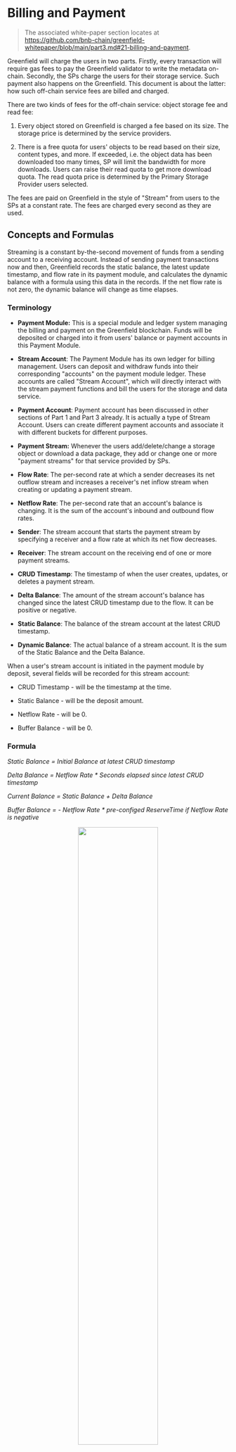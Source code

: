 # Billing and Payment

> The associated white-paper section locates at <https://github.com/bnb-chain/greenfield-whitepaper/blob/main/part3.md#21-billing-and-payment>.

Greenfield will charge the users in two parts. Firstly, every
transaction will require gas fees to pay the Greenfield validator to
write the metadata on-chain. Secondly, the SPs charge the users for
their storage service. Such payment also happens on the Greenfield. This
document is about the latter: how such off-chain service fees are billed
and charged.

There are two kinds of fees for the off-chain service: object storage
fee and read fee:

1. Every object stored on Greenfield is charged a fee based on its
   size. The storage price is determined by the service providers.

2. There is a free quota for users' objects to be read based on their
   size, content types, and more. If exceeded, i.e. the object data
   has been downloaded too many times, SP will limit the bandwidth
   for more downloads. Users can raise their read quota to
   get more download quota. The read quota price is determined by the
   Primary Storage Provider users selected.

The fees are paid on Greenfield in the style of
"Stream" from users to the SPs at a constant rate. The fees are charged
every second as they are used.

## Concepts and Formulas

Streaming is a constant by-the-second movement of funds from a sending
account to a receiving account. Instead of sending payment transactions
now and then, Greenfield records the static balance, the latest update
timestamp, and flow rate in its payment module, and calculates the
dynamic balance with a formula using this data in the records. If the
net flow rate is not zero, the dynamic balance will change as time
elapses.

### Terminology

- **Payment Module:** This is a special module and ledger system
  managing the billing and payment on the Greenfield blockchain.
  Funds will be deposited or charged into it from users' balance or
  payment accounts in this Payment Module.

- **Stream Account**: The Payment Module has its own ledger for
  billing management. Users can deposit and withdraw funds into
  their corresponding "accounts" on the payment module ledger. These
  accounts are called "Stream Account", which will directly interact
  with the stream payment functions and bill the users for the
  storage and data service.

- **Payment Account**: Payment account has been discussed in other
  sections of Part 1 and Part 3 already. It is actually a type of
  Stream Account. Users can create different payment accounts and
  associate it with different buckets for different purposes.

- **Payment Stream:** Whenever the users add/delete/change a storage
  object or download a data package, they add or change one or more
  "payment streams" for that service provided by SPs.

- **Flow Rate**: The per-second rate at which a sender decreases its
  net outflow stream and increases a receiver's net inflow stream
  when creating or updating a payment stream.

- **Netflow Rate**: The per-second rate that an account's balance is
  changing. It is the sum of the account's inbound and outbound
  flow rates.

- **Sender**: The stream account that starts the payment stream by
  specifying a receiver and a flow rate at which its net flow
  decreases.

- **Receiver**: The stream account on the receiving end of one or more payment streams.

- **CRUD Timestamp**: The timestamp of when the user creates, updates,
  or deletes a payment stream.

- **Delta Balance**: The amount of the stream account's balance has
  changed since the latest CRUD timestamp due to the flow. It can be
  positive or negative.

- **Static Balance**: The balance of the stream account at the latest
  CRUD timestamp.

- **Dynamic Balance**: The actual balance of a stream account. It is
  the sum of the Static Balance and the Delta Balance.

When a user's stream account is initiated in the payment module by
deposit, several fields will be recorded for this stream account:

- CRUD Timestamp - will be the timestamp at the time.

- Static Balance - will be the deposit amount.

- Netflow Rate - will be 0.

- Buffer Balance - will be 0.

### Formula

*Static Balance = Initial Balance at latest CRUD timestamp*

*Delta Balance = Netflow Rate \* Seconds elapsed since latest CRUD timestamp*

*Current Balance = Static Balance + Delta Balance*

*Buffer Balance = - Netflow Rate \* pre-configed ReserveTime if Netflow Rate is negative*

<div align="center"><img src="https://github.com/bnb-chain/greenfield-whitepaper/blob/main/assets/21.1%20How%20a%20User%20Receives%20Inflow%20and%20Outflow%20of%20Funds.jpg"  height="60%" width="60%"></div>
<div align="center"><i>Figure 21.1 How a User Receives Inflow and Outflow of Funds</i></div>

Every time a user creates, updates, or deletes a payment stream, many
variables in the above formulas will be updated and the users' stream accounts in the
payment module will be settled.

- The net flow for the user's stream account in the payment module
  will be re-calculated to net all of its inbound and outbound flow
  rates by adding/removing the new payment stream against the
  current NetFlow Rate. E.g. when a user creates a new object whose
  price is \$0.4/month, its NetFlow Rate will add -\$0.4/month.

- If the NetFlow rate is negative, the associated amount of BNB will
  be reserved in a buffer balance. It is used to avoid the dynamic
  balance becoming negative. When the dynamic balance becomes under
  the threshold, the account will be forced settled.

- CRUD Timestamp will become the current timestamp.

- Static Balance will be re-calculated. The previous dynamic balance
  will be settled. The new static Balance will be the Current
  Balance plus the change of the Buffer Balance.

## Key Workflow

### Deposit and Withdrawal

All users(including SPs) can deposit and withdraw BNB in the payment
module. The StaticBalance in the StreamPayment data struct will be
"settled" first: the CRUDTimeStamp will be updated and StaticBalance
will be netted with DeltaBalance. Then the deposit and withdrawal number
will try to add/reduce the StaticBalance in the record. If the static
balance is less than the withdrawal amount, the withdrawal will fail.

Deposit/withdrawal via cross-chain will also be supported to enable
users to deposit/withdraw from BSC directly.

Specifically, the payment deposit can be triggered automatically during
the creation of objects or the addition of data packages. As long as
users have assets in their address accounts and payment accounts, the
payment module may directly charge the users by moving the funds from
address accounts.

### Payment Stream

Payment streams are flowing in one direction. Whenever the users deposit
from their address accounts into the stream accounts (including users'
default stream account and created payment accounts), the funds first go
from the users' address accounts to a system account maintained by the
Payment Module, although the fund size and other payment parameters will
be recorded on the users' stream account, i.e. the StreamPayment record,
in the Payment Module ledger. When the payment is settled, the funds
will go from the system account to SPs' address accounts according to
their in-flow calculation.

Every time users do the actions below, their StreamRecord will
be updated:

- Creating an object will create new streams to the SPs

- Deleting an object will delete associated streams to the SPs

- Adjusting the read quota will
  create/delete/update the associated streams

### Forced Settlement

If a user doesn't deposit for a long time, his previous deposit may be
all used up for the stored objects. Greenfield has a forced settlement
mechanism to ensure enough funds are secured for further service fees.

There are two configurations, ReserveTime and ForcedSettleTime. Let's say
7 days and 1 day. If a user wants to store an object at the price of
approximately $0.1 per month($0.00000004/second), he must reserve fees
for 7 days in buffer balance, which is `$0.00000004 * 7 * 86400 =
$0.024192`. If the user deposits $1 initially, the stream payment
record will be as below.

- CRUD Timestamp: 100

- Static Balance: $0.975808

- Netflow Rate: -$0.00000004/sec

- Buffer Balance: $0.024192

After 10000 seconds, the dynamic balance of the user is `0.975808 - 10000 * 0.00000004 = 0.975408`.

After 24395200 seconds(approximately 282 days), the dynamic balance of
the user will become negative. Users should have some alarms for such
events that remind them to supply more funds in time.

If no more funds are supplied and the dynamic balance plus buffer
balance is under the forced settlement threshold, the account will be
forcibly settled. All payment streams of the account will be closed and
the account will be marked as out of balance. The download speed for all
objects associated with the account or payment account will be
downgraded. The objects will be deleted by the SPs if no fund is
provided within the predefined threshold.

The forced settlement will also charge some fees which is another
incentive for users to replenish funds proactively.

Let's say the ForceSettlementTime is 1 day. After 24913601
seconds(approximately 288 days), the dynamic balance becomes `0.975808 -
24913601 *0.00000004 = -0.02073604`, plus the buffer balance is
$0.00345596. The forced settlement threshold is `86400* 0.00000004 =
0.003456`. The forced settlement will be triggered, and the record of the
user will become as below:

- CRUD Timestamp: 24913701

- Static Balance: \$0

- Netflow Rate: \$0/sec

- Buffer Balance: \$0

The validators will get the remaining $0.00345596 as a reward. The
account will be marked as "frozen" and his objects get downgraded
by SPs.

Every time a stream record is updated, Greenfield calculates the time
when the account will be out of balance. So Greenfield can keep an
on-chain list to trace the timestamps for the potential forced
settlement. The list will be checked by the end of every block
processing. When the block time passes the forced settlement timestamp,
the settlement of the associated stream accounts will be triggered
automatically.

### Payment Account

Payment account is a special "Stream Account" type in the Payment
Module. Users can create multiple payment accounts and have the
permission to link buckets to different payment accounts to pay for
storage and data package.

The payment accounts have the below traits:

- Every user can create multiple payment accounts. The payment
  accounts created by the user are recorded with a map on the
  Greenfield blockchain.

- The address format of the payment account is the same as normal
  accounts. It's derived by the hash of the user address and
  payment account index. The payment account only exists in the
  storage payment module. Users can deposit into, withdraw from and
  query the balance of payment accounts in the payment module, which
  means payment accounts cannot be used for transfer or staking.

- Users can only associate their buckets with their payment accounts
  to pay for storage and bandwidth. Users cannot associate their own
  buckets with others' payment accounts, and users cannot associate
  others' buckets with their own payment accounts.

- The owner of a payment account is the user who creates it. The owner
  can set it non-refundable. It's a one-way setting and can not be
  revoked. Thus, users can set some objects as "public goods" which
  can receive donations for storage and bandwidth while preserving
  the ownership.

### Account Freeze and Resume

If a payment account is out of balance, it will be settled and set a
flag as out of balance.

The NetflowRate will be set to 0, while the current settings of the
stream pay will be backed up in another data structure. The download
speed for all objects under this account will be downgraded.

If someone deposits into a frozen account and the static balance is
enough for reserved fees, the account will be resumed automatically. The
stream pay will be recovered from the backup.

During the OutOfBalance period, no objects can be associated with this
payment account again, which results in no object can be created under
the bucket associated with the account.

If the associated object is deleted, the backup stream pay settings will
be changed accordingly to ensure it reflects the latest once the account
is resumed.

### Storage Fee Price and Adjustment

The storage fee prices are determined by the SPs who supply the storage service.
The cost of the SPs are composed of 3 parts:
- The primary SP will store the whole object file.
- The secondary SPs will store part of the object file as a replica.
- The primary SP will supply all the download requests of the object.

There are 3 different on-chain prices.
- Primary SP Store Price
- Primary SP Read Price
- Secondary SP Store Price

Every SP can set their own store price and read price via on-chain transactions.
While the secondary SP store price is calculated by averaging all SPs' store price.

The unit of price is a decimal, which indicates wei BNB per byte per second.
E.g. the price is 0.027, means approximately $0.022 / GB / Month.
(`0.027 * (30 * 86400) * (1024 * 1024 * 1024) * 300 / 10 ** 18 ≈ 0.022`, assume the BNB price is 300 USD) 

The storage fees are calculated and charged in bucket level.
The store price and read price is up to the SP of bucket.
The secondary store price is stored in the chain state and the same for all buckets.
The total size of all objects and per secondary SP served size in a bucket will be recorded in the bucket metadata.
The charge size will be used instead of the real size, e.g. files under 1KB will be charged as 1KB to cover the cost. 
The payment bill will be calculated by the size statistics and prices, and it will be charged from
the stream account specified in the bucket to the SPs.

## State

The payment module keeps state of the following primary objects:
- The stream payment ledger.
- The payment accounts and total account created by users.
- An AutoSettleRecord list to keep track of the auto-settle timestamp of the stream accounts.

In addition, the payment module keeps the following indexes to manage the aforementioned state:

- StreamRecord Index. `address -> StreamRecord`
- PaymentAccount Index. `address -> PaymentAccount`
- PaymentAccountCount Index. `address -> PaymentAccountCount`
- AutoSettleRecord Index. `settle-timestamp | address -> 0`

```
message StreamRecord {
  string account = 1 [(cosmos_proto.scalar) = "cosmos.AddressString"];
  int64 crud_timestamp = 2;
  string netflow_rate = 3 [
    (cosmos_proto.scalar) = "cosmos.Int",
    (gogoproto.customtype) = "github.com/cosmos/cosmos-sdk/types.Int",
    (gogoproto.nullable) = false
  ];
  string staticBalance = 4 [
    (cosmos_proto.scalar) = "cosmos.Int",
    (gogoproto.customtype) = "github.com/cosmos/cosmos-sdk/types.Int",
    (gogoproto.nullable) = false
  ];
  string bufferBalance = 5 [
    (cosmos_proto.scalar) = "cosmos.Int",
    (gogoproto.customtype) = "github.com/cosmos/cosmos-sdk/types.Int",
    (gogoproto.nullable) = false
  ];
  string lockBalance = 6 [
    (cosmos_proto.scalar) = "cosmos.Int",
    (gogoproto.customtype) = "github.com/cosmos/cosmos-sdk/types.Int",
    (gogoproto.nullable) = false
  ];
  int32 status = 7;
  int64 settleTimestamp = 8;
  repeated OutFlow outFlows = 9 [(gogoproto.nullable) = false];
}

message PaymentAccount {
  string addr = 1 [(cosmos_proto.scalar) = "cosmos.AddressString"];
  string owner = 2 [(cosmos_proto.scalar) = "cosmos.AddressString"];
  bool refundable = 3;
}

message PaymentAccountCount {
  string owner = 1 [(cosmos_proto.scalar) = "cosmos.AddressString"];
  uint64 count = 2;
}

message AutoSettleRecord {
  int64 timestamp = 1;
  string addr = 2 [(cosmos_proto.scalar) = "cosmos.AddressString"];
}
```

## Parameters

The payment module contains the following parameters,
they can be updated with governance.

```
message Params {
  // Time duration which the buffer balance need to be reserved for NetOutFlow e.g. 6 month
  uint64 reserve_time = 1 [(gogoproto.moretags) = "yaml:\"reserve_time\""];
  // The maximum number of payment accounts that can be created by one user
  uint64 payment_account_count_limit = 2 [(gogoproto.moretags) = "yaml:\"payment_account_count_limit\""];
  // Time duration threshold of forced settlement.
  // If dynamic balance is less than NetOutFlowRate * forcedSettleTime, the account can be forced settled.
  uint64 forced_settle_time = 3 [(gogoproto.moretags) = "yaml:\"forced_settle_time\""];
  // the maximum number of accounts that will be forced settled in one block
  uint64 max_auto_force_settle_num = 4 [(gogoproto.moretags) = "yaml:\"max_auto_force_settle_num\""];
  // The denom of fee charged in payment module
  string fee_denom = 5 [(gogoproto.moretags) = "yaml:\"fee_denom\""];
}
```

|             Key             |  Type  |       Example       |
|:---------------------------:|:------:|:-------------------:|
|        reserve_time         | uint64 | 15552000 (180 days) |
| payment_account_count_limit | uint64 |         200         |
|     forced_settle_time      | uint64 |   604800 (7 days)   |
|  max_auto_force_settle_num  | uint64 |         100         |
|          fee_denom          | string |         BNB         |

## Keepers

The payment module keeper provides access to query the parameters,
payment account owner, storage price and several ways to update the ledger.

Currently, it's only used by the storage module.

```
type PaymentKeeper interface {
	GetParams(ctx sdk.Context) paymenttypes.Params
	IsPaymentAccountOwner(ctx sdk.Context, addr string, owner string) bool
	GetStoragePrice(ctx sdk.Context, params paymenttypes.StoragePriceParams) (price paymenttypes.StoragePrice, err error)
	ApplyFlowChanges(ctx sdk.Context, from string, flowChanges []paymenttypes.OutFlow) (err error)
	ApplyUserFlowsList(ctx sdk.Context, userFlows []paymenttypes.UserFlows) (err error)
	UpdateStreamRecordByAddr(ctx sdk.Context, change *paymenttypes.StreamRecordChange) (ret *paymenttypes.StreamRecord, err error)
}
```

## Messages

### MsgCreatePaymentAccount

Used to create new payment account for a user.

```
message MsgCreatePaymentAccount {
  option (cosmos.msg.v1.signer) = "creator";

  // creator is the address of the stream account that created the payment account
  string creator = 1 [(cosmos_proto.scalar) = "cosmos.AddressString"];
}
```

### MsgDeposit

Used to deposit to a stream account.

```
message MsgDeposit {
  option (cosmos.msg.v1.signer) = "creator";

  // creator is the message signer for MsgDeposit and the address of the account to deposit from
  string creator = 1 [(cosmos_proto.scalar) = "cosmos.AddressString"];
  // to is the address of the account to deposit to
  string to = 2 [(cosmos_proto.scalar) = "cosmos.AddressString"];
  // amount is the amount to deposit
  string amount = 3 [
    (cosmos_proto.scalar) = "cosmos.Int",
    (gogoproto.customtype) = "github.com/cosmos/cosmos-sdk/types.Int",
    (gogoproto.nullable) = false
  ];
}
```

### MsgWithdraw

Used to withdraw from a stream account.

```
message MsgWithdraw {
  option (cosmos.msg.v1.signer) = "creator";

  // creator is the message signer for MsgWithdraw and the address of the receive account
  string creator = 1 [(cosmos_proto.scalar) = "cosmos.AddressString"];
  // from is the address of the account to withdraw from
  string from = 2 [(cosmos_proto.scalar) = "cosmos.AddressString"];
  // amount is the amount to withdraw
  string amount = 3 [
    (cosmos_proto.scalar) = "cosmos.Int",
    (gogoproto.customtype) = "github.com/cosmos/cosmos-sdk/types.Int",
    (gogoproto.nullable) = false
  ];
}
```

### MsgDisableRefund

Used to make a stream account non-refundable.

```
message MsgDisableRefund {
  option (cosmos.msg.v1.signer) = "owner";

  // owner is the message signer for MsgDisableRefund and the address of the payment account owner
  string owner = 1 [(cosmos_proto.scalar) = "cosmos.AddressString"];
  // addr is the address of the payment account to disable refund
  string addr = 2 [(cosmos_proto.scalar) = "cosmos.AddressString"];
}
```
